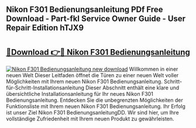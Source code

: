 ## Nikon F301 Bedienungsanleitung PDf Free Download - Part-fkI Service Owner Guide - User Repair Edition hTJX9

# <h2><a href="http://df3z368.blite.top/?on=Nikon+F301+Bedienungsanleitung">🔗Download 👉🔴 Nikon F301 Bedienungsanleitung</a></h2>

[![Nikon F301 Bedienungsanleitung new download](https://i.imgur.com/lujVjoI.png)](http://df3z368.blite.top/?on=Nikon+F301+Bedienungsanleitung)
Willkommen in einer neuen Welt Dieser Leitfaden öffnet die Türen zu einer neuen Welt voller Möglichkeiten mit Ihrem neuen Nikon F301 Bedienungsanleitung. Schritt-für-Schritt-Installationsanleitung Dieser Abschnitt enthält eine klare und übersichtliche Installationsanleitung für Ihr neues Nikon F301 Bedienungsanleitung. Entdecken Sie die unbegrenzten Möglichkeiten der Funktionsliste mit Ihrem neuen Nikon F301 Bedienungsanleitung. Ihr Erfolg ist unser Ziel Nikon F301 BedienungsanleitungDD. Wir sind hier, um Ihre vollständige Zufriedenheit mit Ihrem neuen Produkt zu gewährleisten.
